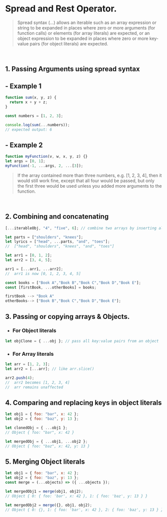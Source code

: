 # Spread and Rest Operator.

> Spread syntax (...) allows an iterable such as an array expression or string to be expanded in places where zero or more arguments (for function calls) or elements (for array literals) are expected, or an object expression to be expanded in places where zero or more key-value pairs (for object literals) are expected.

<br />

## 1. Passing Arguments using spread syntax

## - Example 1

```js
function sum(x, y, z) {
  return x + y + z;
}

const numbers = [1, 2, 3];

console.log(sum(...numbers));
// expected output: 6
```

## - Example 2

```js
function myFunction(v, w, x, y, z) {}
let args = [0, 1];
myFunction(-1, ...args, 2, ...[3]);
```

> If the array contained more than three numbers, e.g. [1, 2, 3, 4], then it would still work fine, except that all four would be passed, but only the first three would be used unless you added more arguments to the function.

<br />

## 2. Combining and concatenating

```js
[...iterableObj, "4", "five", 6]; // combine two arrays by inserting all elements from iterableObj
```

```js
let parts = ["shoulders", "knees"];
let lyrics = ["head", ...parts, "and", "toes"];
//  ["head", "shoulders", "knees", "and", "toes"]
```

```js
let arr1 = [0, 1, 2];
let arr2 = [3, 4, 5];

arr1 = [...arr1, ...arr2];
//  arr1 is now [0, 1, 2, 3, 4, 5]
```

```js
const books = ["Book A","Book B","Book C","Book D","Book E"];
const [firstBook, ...otherBooks] = books;

firstBook --> "Book A"
otherBooks--> ["Book B","Book C","Book D","Book E"];
```

## 3. Passing or copying arrays & Objects.

- ### For Object literals

```js
let objClone = { ...obj }; // pass all key:value pairs from an object
```

- ### For Array literals

```js
let arr = [1, 2, 3];
let arr2 = [...arr]; // like arr.slice()

arr2.push(4);
//  arr2 becomes [1, 2, 3, 4]
//  arr remains unaffected
```

## 4. Comparing and replacing keys in object literals

```js
let obj1 = { foo: "bar", x: 42 };
let obj2 = { foo: "baz", y: 13 };

let clonedObj = { ...obj1 };
// Object { foo: "bar", x: 42 }

let mergedObj = { ...obj1, ...obj2 };
// Object { foo: "baz", x: 42, y: 13 }
```

## 5. Merging Object literals

```js
let obj1 = { foo: "bar", x: 42 };
let obj2 = { foo: "baz", y: 13 };
const merge = (...objects) => ({ ...objects });

let mergedObj1 = merge(obj1, obj2);
// Object { 0: { foo: 'bar', x: 42 }, 1: { foo: 'baz', y: 13 } }

let mergedObj2 = merge({}, obj1, obj2);
// Object { 0: {}, 1: { foo: 'bar', x: 42 }, 2: { foo: 'baz', y: 13 } }
```
